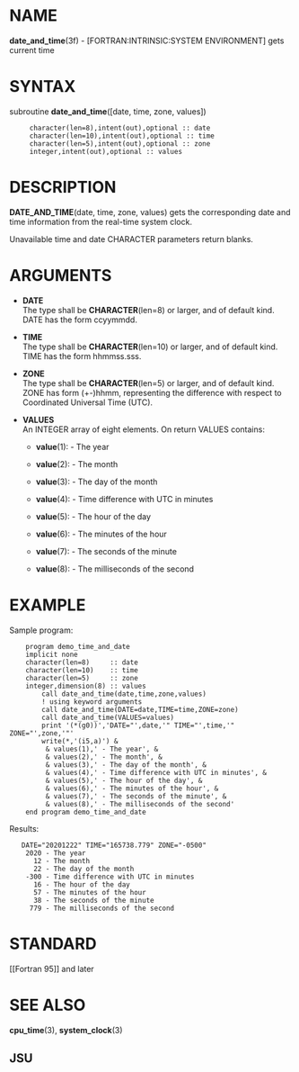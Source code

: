 # NAME

**date\_and\_time**(3f) - \[FORTRAN:INTRINSIC:SYSTEM ENVIRONMENT\] gets
current time

# SYNTAX

subroutine **date\_and\_time**(\[date, time, zone, values\])

``` 
     character(len=8),intent(out),optional :: date
     character(len=10),intent(out),optional :: time
     character(len=5),intent(out),optional :: zone
     integer,intent(out),optional :: values
```

# DESCRIPTION

**DATE\_AND\_TIME**(date, time, zone, values) gets the corresponding
date and time information from the real-time system clock.

Unavailable time and date CHARACTER parameters return blanks.

# ARGUMENTS

  - **DATE**  
    The type shall be **CHARACTER**(len=8) or larger, and of default
    kind. DATE has the form ccyymmdd.

  - **TIME**  
    The type shall be **CHARACTER**(len=10) or larger, and of default
    kind. TIME has the form hhmmss.sss.

  - **ZONE**  
    The type shall be **CHARACTER**(len=5) or larger, and of default
    kind. ZONE has form (+-)hhmm, representing the difference with
    respect to Coordinated Universal Time (UTC). 

  - **VALUES**  
    An INTEGER array of eight elements. On return VALUES contains:
    
      - **value**(1): - The year
    
      - **value**(2): - The month
    
      - **value**(3): - The day of the month
    
      - **value**(4): - Time difference with UTC in minutes
    
      - **value**(5): - The hour of the day
    
      - **value**(6): - The minutes of the hour
    
      - **value**(7): - The seconds of the minute
    
      - **value**(8): - The milliseconds of the second

# EXAMPLE

Sample program:

``` 
    program demo_time_and_date
    implicit none
    character(len=8)     :: date
    character(len=10)    :: time
    character(len=5)     :: zone
    integer,dimension(8) :: values
        call date_and_time(date,time,zone,values)
        ! using keyword arguments
        call date_and_time(DATE=date,TIME=time,ZONE=zone)
        call date_and_time(VALUES=values)
        print '(*(g0))','DATE="',date,'" TIME="',time,'" ZONE="',zone,'"'
        write(*,'(i5,a)') &
         & values(1),' - The year', &
         & values(2),' - The month', &
         & values(3),' - The day of the month', &
         & values(4),' - Time difference with UTC in minutes', &
         & values(5),' - The hour of the day', &
         & values(6),' - The minutes of the hour', &
         & values(7),' - The seconds of the minute', &
         & values(8),' - The milliseconds of the second'
    end program demo_time_and_date
```

Results:

``` 
   DATE="20201222" TIME="165738.779" ZONE="-0500"
    2020 - The year
      12 - The month
      22 - The day of the month
    -300 - Time difference with UTC in minutes
      16 - The hour of the day
      57 - The minutes of the hour
      38 - The seconds of the minute
     779 - The milliseconds of the second
```

# STANDARD

\[\[Fortran 95\]\] and later

# SEE ALSO

**cpu\_time**(3), **system\_clock**(3)

## JSU
